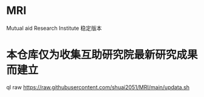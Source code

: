 # MRI
Mutual aid Research Institute   稳定版本
# 本仓库仅为收集互助研究院最新研究成果而建立
  ql raw https://raw.githubusercontent.com/shuai2051/MRI/main/updata.sh
